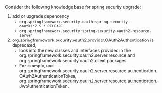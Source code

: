 Consider the following knowledge base for spring security upgrade: 
1. add or upgrade dependency 
    - ` org.springframework.security.oauth:spring-security-oauth2:2.5.2.RELEASE `
    - ` org.springframework.security:spring-security-oauth2-resource-server `
2. org.springframework.security.oauth2.provider.OAuth2Authentication is deprecated,  
    - look into the new classes and interfaces provided in the org.springframework.security.oauth2.server.resource and org.springframework.security.oauth2.client packages. 
    - For example, use org.springframework.security.oauth2.server.resource.authentication.OAuth2AuthenticationToken, org.springframework.security.oauth2.server.resource.authentication.JwtAuthenticationToken. 
